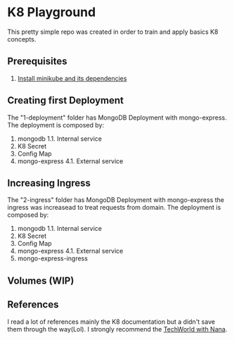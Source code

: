 # K8 Playground
This pretty simple repo was created in order to train and apply basics K8 concepts.

## Prerequisites
1. [Install minikube and its dependencies](https://minikube.sigs.k8s.io/docs/start/)

## Creating first Deployment

The "1-deployment" folder has MongoDB Deployment with mongo-express. The deployment is composed by:

1. mongodb
1.1. Internal service
2. K8 Secret
3. Config Map
4. mongo-express
4.1. External service

## Increasing Ingress

The "2-ingress" folder has MongoDB Deployment with mongo-express the ingress was increasead to treat requests from domain. The deployment is composed by:

1. mongodb
1.1. Internal service
2. K8 Secret
3. Config Map
4. mongo-express
4.1. External service
5. mongo-express-ingress

## Volumes (WIP)

## References
I read a lot of references mainly the K8 documentation but a didn't save them through the way(Lol). I strongly recommend the [TechWorld with Nana](https://www.youtube.com/watch?v=X48VuDVv0do).